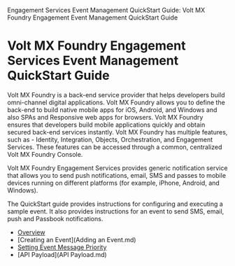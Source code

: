                              

Engagement Services Event Management QuickStart Guide: Volt MX Foundry Engagement Event Management QuickStart Guide

Volt MX  Foundry Engagement Services Event Management QuickStart Guide
====================================================================

Volt MX  Foundry is a back-end service provider that helps developers build omni-channel digital applications. Volt MX Foundry allows you to define the back-end to build native mobile apps for iOS, Android, and Windows and also SPAs and Responsive web apps for browsers. Volt MX Foundry ensures that developers build mobile applications quickly and obtain secured back-end services instantly. Volt MX Foundry has multiple features, such as - Identity, Integration, Objects, Orchestration, and Engagement Services. These features can be accessed through a common, centralized Volt MX Foundry Console.

Volt MX  Foundry Engagement Services provides generic notification service that allows you to send push notifications, email, SMS and passes to mobile devices running on different platforms (for example, iPhone, Android, and Windows).

The QuickStart guide provides instructions for configuring and executing a sample event. It also provides instructions for an event to send SMS, email, push and Passbook notifications.

*   [Overview](Overview.md)
*   [Creating an Event](Adding an Event.md)
*   [Setting Event Message Priority](setting_event_priority.md)
*   [API Payload](API Payload.md)

